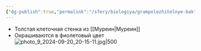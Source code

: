 ```yaml
---
{"dg-publish":true,"permalink":"/sfery/biologiya/grampolozhitelnye-bakterii/","tags":["Общаябиология"]}
---
```


- Толстая клеточная стенка из [[Муреин\|Муреин]]
- Окрашиваются в фиолетовый цвет
![photo_9_2024-09-20_20-15-11.jpg|500](/img/user/%D0%90%D1%80%D1%85%D0%B8%D0%B2/%D0%9A%D1%8D%D1%88/photo_9_2024-09-20_20-15-11.jpg)